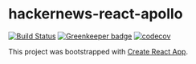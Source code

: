 # hackernews-react-apollo
[![Build Status](https://travis-ci.org/jackdbd/hackernews-react-apollo.svg?branch=master)](https://travis-ci.org/jackdbd/hackernews-react-apollo) [![Greenkeeper badge](https://badges.greenkeeper.io/jackdbd/hackernews-react-apollo.svg)](https://greenkeeper.io/) [![codecov](https://codecov.io/gh/jackdbd/hackernews-react-apollo/branch/master/graph/badge.svg)](https://codecov.io/gh/jackdbd/hackernews-react-apollo)

This project was bootstrapped with [Create React App](https://github.com/facebookincubator/create-react-app).
